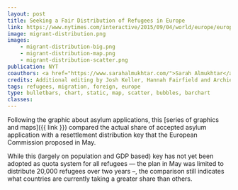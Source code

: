 ```yaml
---
layout: post
title: Seeking a Fair Distribution of Refugees in Europe
link: https://www.nytimes.com/interactive/2015/09/04/world/europe/europe-refugee-distribution.html
image: migrant-distribution.png
images:
    - migrant-distribution-big.png
    - migrant-distribution-map.png
    - migrant-distribution-scatter.png
publication: NYT
coauthors: <a href="https://www.sarahalmukhtar.com/">Sarah Almukhtar</a> & <a href="https://blueshirt.com/">Jeremy White</a>
credits: Additional editing by Josh Keller, Hannah Fairfield and Archie Tse
tags: refugees, migration, foreign, europe
type: bulletbars, chart, static, map, scatter, bubbles, barchart
classes:
---
```


Following the graphic about asylum applications, this [series of graphics and maps]({{ link }}) compared the actual share of accepted asylum application with a resettlement distribution key that the European Commission proposed in May.

While this (largely on population and GDP based) key has not yet been adopted as quota system for all refugees — the plan in May was limited to distribute 20,000 refugees over two years –, the comparison still indicates what countries are currently taking a greater share than others.
